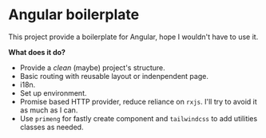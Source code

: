 # Angular boilerplate

This project provide a boilerplate for Angular, hope I wouldn't have to use it.

**What does it do?**

- Provide a *clean* (maybe) project's structure.
- Basic routing with reusable layout or indenpendent page.
- i18n.
- Set up environment.
- Promise based HTTP provider, reduce reliance on `rxjs`. I'll try to avoid it as much as I can.
- Use `primeng` for fastly create component and `tailwindcss` to add utilities classes as needed.
